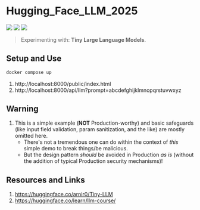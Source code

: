 # Hugging_Face_LLM_2025
[![](https://img.shields.io/badge/Python-3.11.11-yellow.svg)](https://www.python.org/downloads/)
[![](https://img.shields.io/badge/docker-blue.svg)](https://www.docker.com/) 
[![](https://img.shields.io/badge/Hugging-Face-yellow.svg)](https://huggingface.co/arnir0/Tiny-LLM) 

> Experimenting with: **Tiny Large Language Models**.

## Setup and Use

```bash
docker compose up
```

1. http://localhost:8000/public/index.html
2. http://localhost:8000/api/llm?prompt=abcdefghijklmnopqrstuvwxyz

## Warning

1. This is a simple example (**NOT** Production-worthy) and basic safeguards (like input field validation, param sanitization, and the like) are mostly omitted here.
    * There's not a tremendous one can do within the context of *this* simple demo to break things/be malicious.
    * But the design pattern *should* be avoided in Production *as is* (without the addition of typical Production security mechanisms)!

## Resources and Links

1. https://huggingface.co/arnir0/Tiny-LLM
2. https://huggingface.co/learn/llm-course/